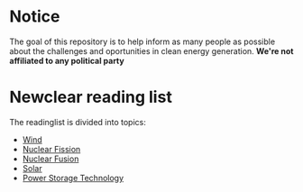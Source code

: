# Notice

The goal of this repository is to help inform as many people as possible about the challenges and oportunities in clean energy generation. **We're not affiliated to any political party**

# Newclear reading list

The readinglist is divided into topics:

- [Wind](./wind.md)
- [Nuclear Fission](./nuclearfission.md)
- [Nuclear Fusion](./nuclearfusion.md)
- [Solar](./solar.md)
- [Power Storage Technology](./storage.md)
